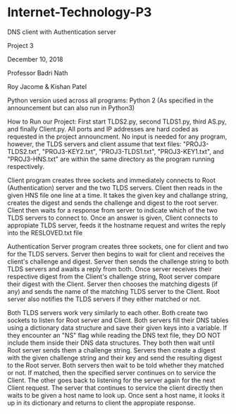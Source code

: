# Internet-Technology-P3
DNS client with Authentication server

Project 3

December 10, 2018

Professor Badri Nath

Roy Jacome & Kishan Patel

Python version used across all programs: Python 2 (As specified in the announcement but can also run in Python3)

How to Run our Project: First start TLDS2.py, second TLDS1.py, third AS.py, and finally Client.py. All ports and IP addresses are hard coded as requested in the project announcment. No input is needed for any program, however, the TLDS servers and client assume that text files: "PROJ3-TLDS2.txt", "PROJ3-KEY2.txt", "PROJ3-TLDS1.txt", "PROJ3-KEY1.txt", and "PROJ3-HNS.txt" are within the same directory as the program running respectively.

Client program creates three sockets and immediately connects to Root (Authentication) server and the two TLDS servers. Client then reads in the given HNS file one line at a time. It takes the given key and challange string, creates the digest and sends the challenge and digest to the root server. Client then waits for a response from server to indicate which of the two TLDS servers to connect to. Once an answer is given, Client connects to appropiate TLDS server, feeds it the hostname request and writes the reply into the RESLOVED.txt file

Authentication Server program creates three sockets, one for client and two for the TLDS servers. Server then begins to wait for client and receives the client's challenge and digest. Server then sends the challenge string to both TLDS servers and awaits a reply from both. Once server receives their respective digest from the Client's challenge string, Root server compare their digest with the Client. Server then chooses the matching digests (if any) and sends the name of the matching TLDS server to the Client. Root server also notifies the TLDS servers if they either matched or not.

Both TLDS servers work very similarly to each other. Both create two sockets to listen for Root server and Client. Both servers fill their DNS tables using a dictionary data structure and save their given keys into a variable. If they encounter an "NS" flag while reading the DNS text file, they DO NOT include them inside their DNS data structures. They both then wait until Root server sends them a challenge string. Servers then create a digest with the given challenge string and their key and send the resulting digest to the Root server. Both servers then wait to be told whether they matched or not. If matched, then the specified server continues on to service the Client. The other goes back to listening for the server again for the next Client request. The server that continues to service the client directly then waits to be given a host name to look up. Once sent a host name, it looks it up in its dictionary and returns to client the appropiate response.